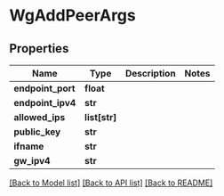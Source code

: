 # WgAddPeerArgs

## Properties
Name | Type | Description | Notes
------------ | ------------- | ------------- | -------------
**endpoint_port** | **float** |  | 
**endpoint_ipv4** | **str** |  | 
**allowed_ips** | **list[str]** |  | 
**public_key** | **str** |  | 
**ifname** | **str** |  | 
**gw_ipv4** | **str** |  | 

[[Back to Model list]](../README.md#documentation-for-models) [[Back to API list]](../README.md#documentation-for-api-endpoints) [[Back to README]](../README.md)


